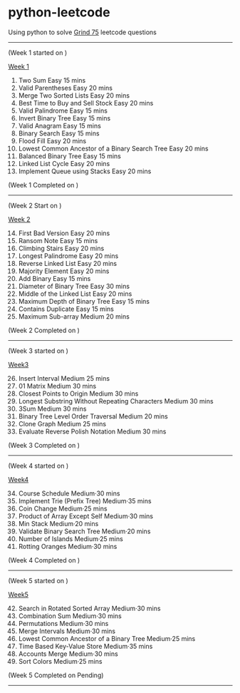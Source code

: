 # python-leetcode
Using python to solve [Grind 75](https://www.techinterviewhandbook.org/grind75) leetcode questions

---

(Week 1 started on )

[Week 1]()

1. Two Sum	                                        Easy 15 mins
2. Valid Parentheses	                              Easy 20 mins
3. Merge Two Sorted Lists	                          Easy 20 mins
4. Best Time to Buy and Sell Stock	                Easy 20 mins
5. Valid Palindrome	                                Easy 15 mins
6. Invert Binary Tree	                              Easy 15 mins
7. Valid Anagram	                                  Easy 15 mins
8. Binary Search	                                  Easy 15 mins
9. Flood Fill	                                      Easy 20 mins
10. Lowest Common Ancestor of a Binary Search Tree  Easy 20 mins
11. Balanced Binary Tree	                          Easy 15 mins
12. Linked List Cycle                               Easy 20 mins
13. Implement Queue using Stacks                    Easy 20 mins

(Week 1 Completed on )

---

(Week 2 Start on )

[Week 2]()

14. First Bad Version	              Easy	20 mins
15. Ransom Note                     Easy	15 mins
16. Climbing Stairs                 Easy	20 mins
17. Longest Palindrome              Easy	20 mins
18. Reverse Linked List             Easy	20 mins
19. Majority Element                Easy	20 mins
20. Add Binary	                    Easy	15 mins
21. Diameter of Binary Tree	        Easy	30 mins
22. Middle of the Linked List       Easy	20 mins
23. Maximum Depth of Binary Tree    Easy    15 mins
24. Contains Duplicate	            Easy    15 mins
25. Maximum Sub-array               Medium  20 mins

(Week 2 Completed on )

---

(Week 3 started on )

[Week3]()

26. Insert Interval                                 Medium 25 mins
27. 01 Matrix                                       Medium 30 mins
28. Closest Points to Origin                        Medium 30 mins
29. Longest Substring Without Repeating Characters  Medium 30 mins
30. 3Sum                                            Medium 30 mins
31. Binary Tree Level Order Traversal               Medium 20 mins
32. Clone Graph                                     Medium 25 mins
33. Evaluate Reverse Polish Notation                Medium 30 mins

(Week 3 Completed on )

---

(Week 4 started on )

[Week4]()

34. Course Schedule                 Medium·30 mins
35. Implement Trie (Prefix Tree)    Medium·35 mins
36. Coin Change                     Medium·25 mins
37. Product of Array Except Self    Medium·30 mins
38. Min Stack                       Medium·20 mins
39. Validate Binary Search Tree     Medium·20 mins
40. Number of Islands               Medium·25 mins
41. Rotting Oranges                 Medium·30 mins

(Week 4 Completed on )

---

(Week 5 started on )

[Week5]()

42. Search in Rotated Sorted Array            Medium·30 mins
43. Combination Sum                           Medium·30 mins
44. Permutations                              Medium·30 mins
45. Merge Intervals                           Medium·30 mins
46. Lowest Common Ancestor of a Binary Tree   Medium·25 mins
47. Time Based Key-Value Store                Medium·35 mins
48. Accounts Merge                            Medium·30 mins
49. Sort Colors                               Medium·25 mins

(Week 5 Completed on Pending)

---
